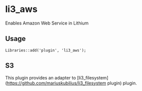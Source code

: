 # li3_aws

Enables  Amazon Web Service in Lithium

## Usage

    Libraries::add('plugin', 'li3_aws');

## S3

This plugin provides an adapter to [li3_filesystem](https://github.com/mariuskubilius/li3_filesystem plugin) plugin.
